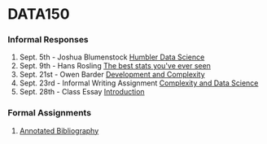 # DATA150

### Informal Responses
1. Sept. 5th - Joshua Blumenstock [Humbler Data Science](blumenstock.html)
2. Sept. 9th - Hans Rosling [The best stats you've ever seen](rosling.html)
3. Sept. 21st - Owen Barder [Development and Complexity](barder.html)
4. Sept. 23rd - Informal Writing Assignment [Complexity and Data Science](essay.html)
5. Sept. 28th - Class Essay [Introduction](intro.html)

### Formal Assignments
1. [Annotated Bibliography](...)

